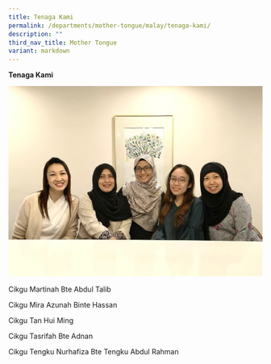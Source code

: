 ```yaml
---
title: Tenaga Kami
permalink: /departments/mother-tongue/malay/tenaga-kami/
description: ""
third_nav_title: Mother Tongue
variant: markdown
---
```

**Tenaga Kami**

![](/images/Our%20Departments/Malay/Picture11.jpg)

Cikgu Martinah Bte Abdul Talib

Cikgu Mira Azunah Binte Hassan

Cikgu Tan Hui Ming

Cikgu Tasrifah Bte Adnan

Cikgu Tengku Nurhafiza Bte Tengku Abdul Rahman